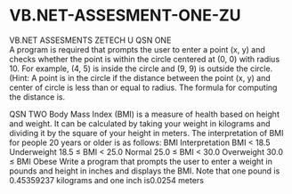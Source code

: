 # VB.NET-ASSESMENT-ONE-ZU
VB.NET ASSESMENTS ZETECH U
QSN ONE  
A program is required that prompts the user to enter a point (x, y) and checks 
whether the point is within the circle centered at (0, 0) with radius 10. For 
example, (4, 5) is inside the circle and (9, 9) is outside the circle. (Hint: A point is 
in the circle if the distance between the point (x, y) and center of circle is less than 
or equal to radius. The formula for computing the distance is.


QSN TWO 
Body Mass Index (BMI) is a measure of health based on height and weight. It can 
be calculated by taking your weight in kilograms and dividing it by the square of 
your height in meters. The interpretation of BMI for people 20 years or older is as 
follows:
BMI Interpretation
BMI < 18.5 Underweight
18.5 ≤ BMI < 25.0 Normal
25.0 ≤ BMI < 30.0 Overweight
30.0 ≤ BMI Obese
Write a program that prompts the user to enter a weight in pounds and height in inches 
and displays the BMI. Note that one pound is 0.45359237 kilograms and one inch 
is0.0254 meters 

